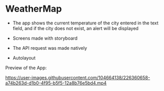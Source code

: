 # WeatherMap

- The app shows the current temperature of the city entered in the text field, and if the city does not exist, an alert will be displayed

- Screens made with storyboard

- The API request was made natively

- Autolayout

Preview of the App:

https://user-images.githubusercontent.com/104664138/226360658-a74b263d-d1b0-4f95-b5f5-12a8b76e5bd4.mp4

